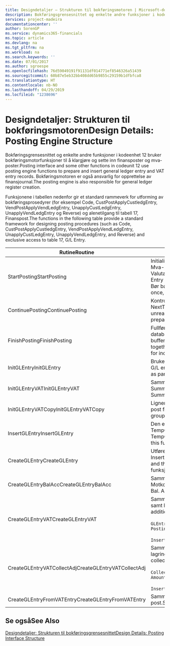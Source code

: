 ```yaml
---
title: Designdetaljer – Strukturen til bokføringsmotoren | Microsoft-dokumentasjon
description: Bokføringsgrensesnittet og enkelte andre funksjoner i kodeenhet 12 bruker bokføringsmotorfunksjoner til å klargjøre og sette inn finansposter og mva-poster. Bokføringsmotoren er også ansvarlig for opprettelse av finansjournal.
services: project-madeira
documentationcenter: ''
author: SorenGP
ms.service: dynamics365-financials
ms.topic: article
ms.devlang: na
ms.tgt_pltfrm: na
ms.workload: na
ms.search.keywords: ''
ms.date: 07/01/2017
ms.author: sgroespe
ms.openlocfilehash: 76d59049191f91131df014771ef8546326a51439
ms.sourcegitcommit: 60b87e5eb32bb408dd65b9855c29159b1dfbfca8
ms.translationtype: HT
ms.contentlocale: nb-NO
ms.lasthandoff: 04/29/2019
ms.locfileid: "1238696"
---
```

# <a name="design-details-posting-engine-structure"></a><span data-ttu-id="ac9ad-104">Designdetaljer: Strukturen til bokføringsmotoren</span><span class="sxs-lookup"><span data-stu-id="ac9ad-104">Design Details: Posting Engine Structure</span></span>
<span data-ttu-id="ac9ad-105">Bokføringsgrensesnittet og enkelte andre funksjoner i kodeenhet 12 bruker bokføringsmotorfunksjoner til å klargjøre og sette inn finansposter og mva-poster.</span><span class="sxs-lookup"><span data-stu-id="ac9ad-105">Posting interface and some other functions in codeunit 12 use posting engine functions to prepare and insert general ledger entry and VAT entry records.</span></span> <span data-ttu-id="ac9ad-106">Bokføringsmotoren er også ansvarlig for opprettelse av finansjournal.</span><span class="sxs-lookup"><span data-stu-id="ac9ad-106">The posting engine is also responsible for general ledger register creation.</span></span>  
  
 <span data-ttu-id="ac9ad-107">Funksjonene i tabellen nedenfor gir et standard rammeverk for utforming av bokføringsprosedyrer (for eksempel Code, CustPostApplyCustledgEntry, VendPostApplyVendLedgEntry, UnapplyCustLedgEntry, UnapplyVendLedgEntry og Reverse) og alenetilgang til tabell 17, Finanspost.</span><span class="sxs-lookup"><span data-stu-id="ac9ad-107">The functions in the following table provide a standard framework for designing posting procedures (such as Code, CustPostApplyCustledgEntry, VendPostApplyVendLedgEntry, UnapplyCustLedgEntry, UnapplyVendLedgEntry, and Reverse) and exclusive access to table 17, G/L Entry.</span></span>  
  
|<span data-ttu-id="ac9ad-108">Rutine</span><span class="sxs-lookup"><span data-stu-id="ac9ad-108">Routine</span></span>|<span data-ttu-id="ac9ad-109">Beskrivelse</span><span class="sxs-lookup"><span data-stu-id="ac9ad-109">Description</span></span>|  
|-------------|---------------------------------------|  
|<span data-ttu-id="ac9ad-110">StartPosting</span><span class="sxs-lookup"><span data-stu-id="ac9ad-110">StartPosting</span></span>|<span data-ttu-id="ac9ad-111">Initialiserer bokføringsbufferen TempGLEntryBuf, låser tabellene Finanspost og Mva-post og initialiserer Regnskapsperiode, Finansjournal og Valutakurs.</span><span class="sxs-lookup"><span data-stu-id="ac9ad-111">Initializes posting buffer TempGLEntryBuf, locks G/L Entry and VAT Entry tables, and initializes Accounting Period, G/L Register, and Exchange Rate.</span></span> <span data-ttu-id="ac9ad-112">Bør bare kalles én gang, og deretter er NextEntryNo lik 0.</span><span class="sxs-lookup"><span data-stu-id="ac9ad-112">Should be called only once, then NextEntryNo is 0.</span></span>|  
|<span data-ttu-id="ac9ad-113">ContinuePosting</span><span class="sxs-lookup"><span data-stu-id="ac9ad-113">ContinuePosting</span></span>|<span data-ttu-id="ac9ad-114">Kontrollerer og bokfører urealisert mva for forrige transaksjonsøkning NextTransactionNo og klargjør bokføring av neste linje.</span><span class="sxs-lookup"><span data-stu-id="ac9ad-114">Checks and posts unrealized VAT for previous transaction increment NextTransactionNo and prepares post of next line.</span></span>|  
|<span data-ttu-id="ac9ad-115">FinishPosting</span><span class="sxs-lookup"><span data-stu-id="ac9ad-115">FinishPosting</span></span>|<span data-ttu-id="ac9ad-116">Fullfører bokføring ved å sette inn finansposter fra midlertidig buffer til databasetabell.</span><span class="sxs-lookup"><span data-stu-id="ac9ad-116">Completes posting by inserting G/L entries from temporary buffer into database table.</span></span> <span data-ttu-id="ac9ad-117">Brukes alltid sammen med StartPosting.</span><span class="sxs-lookup"><span data-stu-id="ac9ad-117">Always used together with StartPosting.</span></span> <span data-ttu-id="ac9ad-118">Kontrollerer om det finnes inkonsekvenser.</span><span class="sxs-lookup"><span data-stu-id="ac9ad-118">Checks for inconsistencies.</span></span>|  
|<span data-ttu-id="ac9ad-119">InitGLEntry</span><span class="sxs-lookup"><span data-stu-id="ac9ad-119">InitGLEntry</span></span>|<span data-ttu-id="ac9ad-120">Brukes til å initialisere ny finanspost for finanskladdelinje.</span><span class="sxs-lookup"><span data-stu-id="ac9ad-120">Used to initialize new G/L entry for Gen. Jnl Line.</span></span> <span data-ttu-id="ac9ad-121">Returnerer GLEntry som parameter.</span><span class="sxs-lookup"><span data-stu-id="ac9ad-121">Returns GLEntry as parameter.</span></span>|  
|<span data-ttu-id="ac9ad-122">InitGLEntryVAT</span><span class="sxs-lookup"><span data-stu-id="ac9ad-122">InitGLEntryVAT</span></span>|<span data-ttu-id="ac9ad-123">Samme som InitGLEntry, men tilordner også Motkontonr. og SummarizeVAT.</span><span class="sxs-lookup"><span data-stu-id="ac9ad-123">Same as InitGLEntry, but also assigns Bal. Account No. and SummarizeVAT.</span></span>|  
|<span data-ttu-id="ac9ad-124">InitGLEntryVATCopy</span><span class="sxs-lookup"><span data-stu-id="ac9ad-124">InitGLEntryVATCopy</span></span>|<span data-ttu-id="ac9ad-125">Ligner på InitGLEntryVAT, men kopierer også bokføringsgruppedata fra mva-post før SummarizeVAT.</span><span class="sxs-lookup"><span data-stu-id="ac9ad-125">Similar to InitGLEntryVAT, but also copies posting groups data from VAT Entry before SummarizeVAT.</span></span>|  
|<span data-ttu-id="ac9ad-126">InsertGLEntry</span><span class="sxs-lookup"><span data-stu-id="ac9ad-126">InsertGLEntry</span></span>|<span data-ttu-id="ac9ad-127">Den eneste funksjonen som setter inn finanspost i den globale tabellen TempGLEntryBuf.</span><span class="sxs-lookup"><span data-stu-id="ac9ad-127">The only function that inserts G/L entry into global TempGLEntryBuf table.</span></span> <span data-ttu-id="ac9ad-128">Bruk alltid denne funksjonen til å sette inn.</span><span class="sxs-lookup"><span data-stu-id="ac9ad-128">Always use this function for insert.</span></span>|  
|<span data-ttu-id="ac9ad-129">CreateGLEntry</span><span class="sxs-lookup"><span data-stu-id="ac9ad-129">CreateGLEntry</span></span>|<span data-ttu-id="ac9ad-130">Utfører InitGLEntry, tilordner tilleggsvalutabeløp og utfører deretter InsertGLEntry.</span><span class="sxs-lookup"><span data-stu-id="ac9ad-130">Performs an InitGLEntry, assigns Additional Currency Amount, and then performs InsertGLEntry.</span></span> <span data-ttu-id="ac9ad-131">Erstatter flere kodelinjer med ett funksjonskall.</span><span class="sxs-lookup"><span data-stu-id="ac9ad-131">Replaces several lines of code with a single function call.</span></span>|  
|<span data-ttu-id="ac9ad-132">CreateGLEntryBalAcc</span><span class="sxs-lookup"><span data-stu-id="ac9ad-132">CreateGLEntryBalAcc</span></span>|<span data-ttu-id="ac9ad-133">Samme som CreateGLEntry, men tilordner også Motkontotype og Motkontonr.</span><span class="sxs-lookup"><span data-stu-id="ac9ad-133">Same as CreateGLEntry, but also assigns Bal. Account Type and Bal. Account No.</span></span>|  
|<span data-ttu-id="ac9ad-134">CreateGLEntryVAT</span><span class="sxs-lookup"><span data-stu-id="ac9ad-134">CreateGLEntryVAT</span></span>|<span data-ttu-id="ac9ad-135">Samme som CreateGLEntry, men med ekstra behandling for bokføringsgrupper samt lagring til midlertidig mva-buffer:</span><span class="sxs-lookup"><span data-stu-id="ac9ad-135">Same as CreateGLEntry, but with additional processing for posting groups and saving to temporary VAT buffer:</span></span><br /><br /> `GLEntry.CopyPostingGroupsFromDtldCVBuf(DtldCVLedgEntryBuf,GenJnlLine."Gen. Posting Type");`<br /><br /> `InsertVATEntriesFromTemp(DtldCVLedgEntryBuf,GLEntry);`|  
|<span data-ttu-id="ac9ad-136">CreateGLEntryVATCollectAdj</span><span class="sxs-lookup"><span data-stu-id="ac9ad-136">CreateGLEntryVATCollectAdj</span></span>|<span data-ttu-id="ac9ad-137">Samme som CreateGLEntry, men med en ekstra samling justeringer samt lagring til midlertidig mva-buffer:</span><span class="sxs-lookup"><span data-stu-id="ac9ad-137">Same as CreateGLEntry, but with additional collection of adjustments and saving to temporary VAT buffer:</span></span><br /><br /> `CollectAdjustment(AdjAmount,GLEntry.Amount,GLEntry."Additional-Currency Amount",OriginalDateSet);`<br /><br /> `InsertVATEntriesFromTemp(DtldCVLedgEntryBuf,GLEntry);`|  
|<span data-ttu-id="ac9ad-138">CreateGLEntryFromVATEntry</span><span class="sxs-lookup"><span data-stu-id="ac9ad-138">CreateGLEntryFromVATEntry</span></span>|<span data-ttu-id="ac9ad-139">Samme som CreateGLEntry, men kopierer også bokføringsgrupper fra mva-post.</span><span class="sxs-lookup"><span data-stu-id="ac9ad-139">Same as CreateGLEntry, but also copies posting groups from VAT entry.</span></span>|  
  
## <a name="see-also"></a><span data-ttu-id="ac9ad-140">Se også</span><span class="sxs-lookup"><span data-stu-id="ac9ad-140">See Also</span></span>  
 [<span data-ttu-id="ac9ad-141">Designdetaljer: Strukturen til bokføringsgrensesnittet</span><span class="sxs-lookup"><span data-stu-id="ac9ad-141">Design Details: Posting Interface Structure</span></span>](design-details-posting-interface-structure.md)